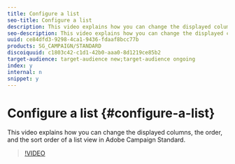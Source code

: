 ```yaml
---
title: Configure a list
seo-title: Configure a list
description: This video explains how you can change the displayed columns, the order, and the sort order of a list view in Adobe Campaign Standard. 
seo-description: This video explains how you can change the displayed columns, the order, and the sort order of a list view in Adobe Campaign Standard. 
uuid: ce84dfd3-9298-4ca1-9436-fdaaf8bcc77b
products: SG_CAMPAIGN/STANDARD
discoiquuid: c1803c42-c1d1-42b0-aaa0-8d1219ce85b2
target-audience: target-audience new;target-audience ongoing
index: y
internal: n
snippet: y
---
```


# Configure a list {#configure-a-list}

This video explains how you can change the displayed columns, the order, and the sort order of a list view in Adobe Campaign Standard. 

>[!VIDEO](https://video.tv.adobe.com/v/25288/?quality=12)
